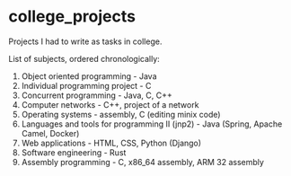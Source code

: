 # college_projects
Projects I had to write as tasks in college. 

List of subjects, ordered chronologically:
1. Object oriented programming - Java
2. Individual programming project - C
3. Concurrent programming - Java, C, C++
4. Computer networks - C++, project of a network
5. Operating systems - assembly, C (editing minix code)
6. Languages and tools for programming II (jnp2) - Java (Spring, Apache Camel, Docker)
7. Web applications - HTML, CSS, Python (Django)
8. Software engineering - Rust
9. Assembly programming - C, x86_64 assembly, ARM 32 assembly
